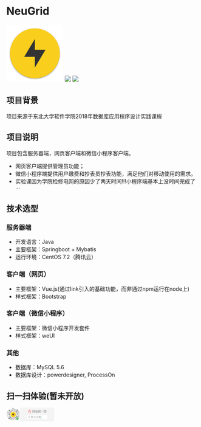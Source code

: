 # NeuGrid
<img src="https://github.com/Raven98/NeuGrid/blob/master/Material/images/logo.png?raw=true" width="150px">

<img src="https://img.shields.io/travis/:user/:repo.svg"> 
<img src="https://img.shields.io/github/commits-since/SubtitleEdit/subtitleedit/0.2.3.svg">



## 项目背景
项目来源于东北大学软件学院2018年数据库应用程序设计实践课程
## 项目说明
项目包含服务器端，网页客户端和微信小程序客户端。  
- 网页客户端提供管理员功能；
- 微信小程序端提供用户缴费和抄表员抄表功能，满足他们对移动使用的需求。
- 实验课因为学院检修电网的原因少了两天时间!!!小程序端基本上没时间完成了···

## 技术选型
### 服务器端
- 开发语言：Java  
- 主要框架：Springboot + Mybatis
- 运行环境：CentOS 7.2（腾讯云）  
### 客户端（网页）
- 主要框架：Vue.js(通过link引入的基础功能，而非通过npm运行在node上)
- 样式框架：Bootstrap
### 客户端（微信小程序）
- 主要框架：微信小程序开发套件
- 样式框架：weUI
### 其他
- 数据库：MySQL 5.6
- 数据库设计：powerdesigner, ProcessOn
## 扫一扫体验(暂未开放)
<img src="https://github.com/Raven98/NeuGrid/blob/master/Material/images/search.png?raw=true" style="max-width:25%">  